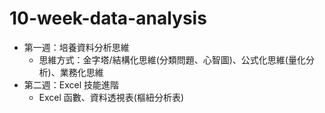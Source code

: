 # 10-week-data-analysis
* 第一週：培養資料分析思維
  * 思維方式：金字塔/結構化思維(分類問題、心智圖)、公式化思維(量化分析)、業務化思維
* 第二週：Excel 技能進階 
  * Excel 函數、資料透視表(樞紐分析表)


